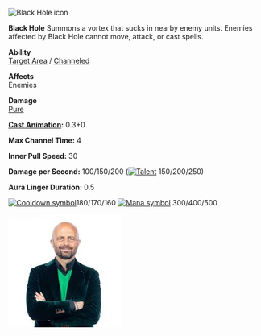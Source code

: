 ![Black Hole icon](https://static.wikia.nocookie.net/dota2_gamepedia/images/b/b8/Black_Hole_icon.png/revision/latest?cb=20111005114800)

**Black Hole**
Summons a vortex that sucks in nearby enemy units. Enemies affected by Black Hole cannot move, attack, or cast spells.

**Ability**  
[Target Area](https://dota2.fandom.com/wiki/Abilities#Target_Area "Abilities") / [Channeled](https://dota2.fandom.com/wiki/Channeled "Channeled")

**Affects**  
Enemies

**Damage**  
[Pure](https://dota2.fandom.com/wiki/Pure "Pure")

**[Cast Animation](https://dota2.fandom.com/wiki/Cast_Animation "Cast Animation"):** 0.3+0

**Max Channel Time:** 4

**Inner Pull Speed:** 30

**Damage per Second:** 100/150/200 ([![Talent](https://static.wikia.nocookie.net/dota2_gamepedia/images/c/cd/Talent_tree_symbol.png/revision/latest/scale-to-width-down/17?cb=20230824194818)](https://dota2.fandom.com/wiki/Talents "Talent") 150/200/250)

**Aura Linger Duration:** 0.5

[![Cooldown symbol](https://static.wikia.nocookie.net/dota2_gamepedia/images/b/b7/Cooldown_symbol.png/revision/latest?cb=20180323111726)](https://dota2.fandom.com/wiki/Cooldown "Cooldown")180/170/160
[![Mana symbol](https://static.wikia.nocookie.net/dota2_gamepedia/images/f/f3/Mana_symbol.png/revision/latest?cb=20180323111807)](https://dota2.fandom.com/wiki/Mana "Mana") 300/400/500

![goat](goat.jpeg)